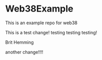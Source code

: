 # Web38Example
This is an example repo for web38


This is a test change! testing testing testing! 


Brit Hemming

another change!!!!